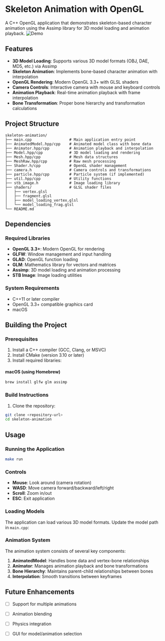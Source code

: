 # Skeleton Animation with OpenGL

A C++ OpenGL application that demonstrates skeleton-based character animation using the Assimp library for 3D model loading and animation playback.
![Demo](demo/demo-anim.gif)

## Features

- **3D Model Loading**: Supports various 3D model formats (OBJ, DAE, MD5, etc.) via Assimp
- **Skeleton Animation**: Implements bone-based character animation with interpolation
- **OpenGL Rendering**: Modern OpenGL 3.3+ with GLSL shaders
- **Camera Controls**: Interactive camera with mouse and keyboard controls
- **Animation Playback**: Real-time animation playback with frame interpolation
- **Bone Transformation**: Proper bone hierarchy and transformation calculations

## Project Structure

```
skeleton-animation/
├── main.cpp                 # Main application entry point
├── AnimatedModel.hpp/cpp    # Animated model class with bone data
├── Animator.hpp/cpp         # Animation playback and interpolation
├── Model.hpp/cpp            # 3D model loading and rendering
├── Mesh.hpp/cpp             # Mesh data structures
├── MeshRaw.hpp/cpp          # Raw mesh processing
├── Shader.h/cpp             # OpenGL shader management
├── camera.h                 # Camera controls and transformations
├── particle.hpp/cpp         # Particle system (if implemented)
├── util.hpp/cpp             # Utility functions
├── stb_image.h              # Image loading library
├── shaders/                 # GLSL shader files
│   ├── vertex.glsl
│   ├── fragment.glsl
│   ├── model_loading_vertex.glsl
│   └── model_loading_frag.glsl
└── README.md
```

## Dependencies

### Required Libraries
- **OpenGL 3.3+**: Modern OpenGL for rendering
- **GLFW**: Window management and input handling
- **GLAD**: OpenGL function loading
- **GLM**: Mathematics library for vectors and matrices
- **Assimp**: 3D model loading and animation processing
- **STB Image**: Image loading utilities

### System Requirements
- C++11 or later compiler
- OpenGL 3.3+ compatible graphics card
- macOS

## Building the Project

### Prerequisites
1. Install a C++ compiler (GCC, Clang, or MSVC)
2. Install CMake (version 3.10 or later)
3. Install required libraries:

#### macOS (using Homebrew)
```bash
brew install glfw glm assimp
```

### Build Instructions

1. Clone the repository:
```bash
git clone <repository-url>
cd skeleton-animation
```
## Usage

### Running the Application
```bash
make run
```

### Controls
- **Mouse**: Look around (camera rotation)
- **WASD**: Move camera forward/backward/left/right
- **Scroll**: Zoom in/out
- **ESC**: Exit application

### Loading Models
The application can load various 3D model formats. Update the model path in `main.cpp`:


### Animation System
The animation system consists of several key components:

1. **AnimatedModel**: Handles bone data and vertex-bone relationships
2. **Animator**: Manages animation playback and bone transformations
3. **Bone Hierarchy**: Maintains parent-child relationships between bones
4. **Interpolation**: Smooth transitions between keyframes



## Future Enhancements

- [ ] Support for multiple animations
- [ ] Animation blending
- [ ] Physics integration
- [ ] GUI for model/animation selection

